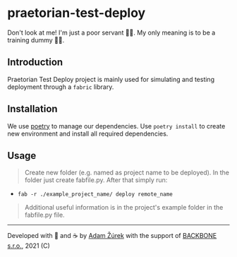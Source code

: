 # praetorian-test-deploy

Don't look at me! I'm just a poor servant 👴🏼. My only meaning is to be a training dummy 🥊🤕.

## Introduction

Praetorian Test Deploy project is mainly used for simulating and testing deployment through a `fabric` library.

## Installation

We use [poetry](https://python-poetry.org/) to manage our dependencies. Use `poetry install` to create new environment
and install all required dependencies.

## Usage

> Create new folder (e.g. named as project name to be deployed).
> In the folder just create fabfile.py. After that simply run:

- `fab -r ./example_project_name/ deploy remote_name`

> Additional useful information is in the project's example folder in the fabfile.py file.

---
Developed with 💙 and ☕️ by [Adam Žúrek](https://zurek11.github.io/)
with the support of [BACKBONE s.r.o.](https://www.backbone.sk/), 2021 (C)
